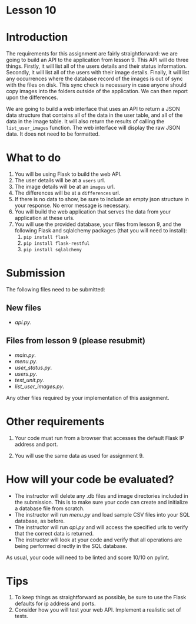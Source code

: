 
# Lesson 10

# Introduction

The requirements for this assignment are fairly straightforward: we are going to build an API to the application from lesson 9. This API will do three things. Firstly, it will list all of the users details and their status information. Secondly, it will list all of the users with their image details. Finally, it will list any occurrences where the database record of the images is out of sync with the files on disk. This sync check is necessary in case anyone should copy images into the folders outside of the application. We can then report upon the differences.

We are going to build a web interface that uses an API to return a JSON data structure that contains all of the data in the user table, and all of the data in the image table. It will also return the results of calling the ```list_user_images``` function. The web interface will display the raw JSON data. It does not need to be formatted.


# What to do
1. You will be using Flask to build the web API.
1. The user details will be at a ```users``` url.
1. The image details will be at an ```images``` url.
1. The differences will be at a ```differences``` url.
1. If there is no data to show, be sure to include an empty json structure in your response. No error message is necessary.
2. You will build the web application that serves the data from your application at these urls.
3. You will use the provided database, your files from lesson 9, and the following Flask and sqlalchemy packages (that you will need to install):
   1. ```pip install flask```
   2. ```pip install flask-restful```
   3. ```pip install sqlalchemy```

# Submission

The following files need to be submitted:

## New files
* *api.py*.
## Files from lesson 9 (please resubmit)
* *main.py*.
* *menu.py*.
* *user_status.py*.
* *users.py*.
* *test_unit.py*.
* *list_user_images.py*.

Any other files required by your implementation of this assignment.


# Other requirements
1. Your code must run from a browser that accesses the default Flask IP address and port.

1. You will use the same data as used for assignment 9.

# How will your code be evaluated?

* The instructor will delete any .db files and image directories included in the submission. This is to make sure your code can create and initialize a database file from scratch.
* The instructor will run *menu.py* and load sample CSV files into your SQL database, as before.
* The instructor will run *api.py* and will access the specified urls to verify that the correct data is returned.
* The instructor will look at your code and verify that all operations are being performed directly in the SQL database.

As usual, your code will need to be linted and score 10/10 on pylint.

# Tips

1. To keep things as straightforward as possible, be sure to use the Flask defaults for ip address and ports.
2. Consider how you will test your web API. Implement a realistic set of tests.
